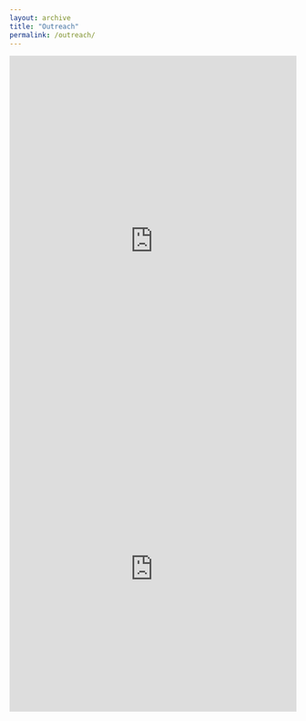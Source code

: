 ```yaml
---
layout: archive
title: "Outreach"
permalink: /outreach/
---
```


<iframe src='https://cdn.knightlab.com/libs/timeline3/latest/embed/index.html?source=1FMOVYDLZv03pz0SnYpkBI5YGwNHmo8orGiRXDlebtOI&font=Default&lang=en&start_at_end=true&hash_bookmark=true&initial_zoom=0&height=650' width='100%' height='650' webkitallowfullscreen mozallowfullscreen allowfullscreen frameborder='0'></iframe>

<iframe src="https://grid.is/embed/transcritical-hydrodynamics-_p5:PwWeTgaGcDWeibgN_A?width=full&scale_to_fit=true" width="100%" height="500" data-document-id="fe9e7e3f-059e-4e06-8670-359e89b80dfc" style="border: 0px;"></iframe>
<script type="text/javascript" src="https://grid.is/static/embed/v1/script.js"></script>
